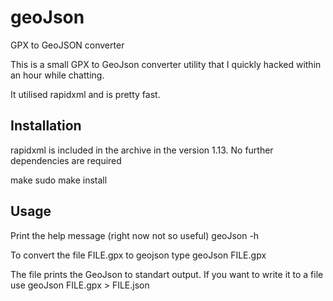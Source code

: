 # geoJson
GPX to GeoJSON converter

This is a small GPX to GeoJson converter utility that I quickly hacked within an hour while chatting.

It utilised rapidxml and is pretty fast.

## Installation

rapidxml is included in the archive in the version 1.13.
No further dependencies are required

 make
 sudo make install

## Usage

Print the help message (right now not so useful)
 geoJson -h

To convert the file FILE.gpx to geojson type
 geoJson FILE.gpx

The file prints the GeoJson to standart output. If you want to write it to a file use
 geoJson FILE.gpx > FILE.json

